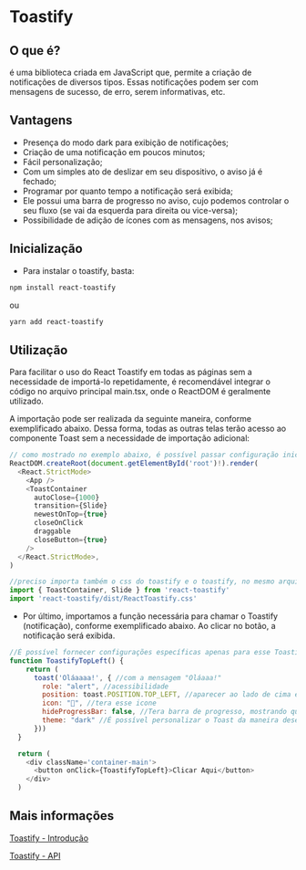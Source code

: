 # Toastify

## O que é?

é uma biblioteca criada em JavaScript que, permite a criação de notificações de diversos tipos. Essas notificações podem ser com mensagens de sucesso, de erro, serem informativas, etc.

## Vantagens

- Presença do modo dark para exibição de notificações;
- Criação de uma notificação em poucos minutos;
- Fácil personalização;
- Com um simples ato de deslizar em seu dispositivo, o aviso já é fechado;
- Programar por quanto tempo a notificação será exibida;
- Ele possui uma barra de progresso no aviso, cujo podemos controlar o seu fluxo (se vai da esquerda para direita ou vice-versa);
- Possibilidade de adição de ícones com as mensagens, nos avisos;

## Inicialização

- Para instalar o toastify, basta:

```bash
npm install react-toastify
```

ou

```bash
yarn add react-toastify
```

## Utilização

Para facilitar o uso do React Toastify em todas as páginas sem a necessidade de importá-lo repetidamente, é recomendável integrar o código no arquivo principal main.tsx, onde o ReactDOM é geralmente utilizado.

A importação pode ser realizada da seguinte maneira, conforme exemplificado abaixo. Dessa forma, todas as outras telas terão acesso ao componente Toast sem a necessidade de importação adicional:

```javascript
// como mostrado no exemplo abaixo, é possível passar configuração inicial para Toast
ReactDOM.createRoot(document.getElementById('root')!).render(
  <React.StrictMode>
    <App />
    <ToastContainer
      autoClose={1000}
      transition={Slide}
      newestOnTop={true}
      closeOnClick
      draggable
      closeButton={true}
    />
  </React.StrictMode>,
)

//preciso importa também o css do toastify e o toastify, no mesmo arquivo
import { ToastContainer, Slide } from 'react-toastify'
import 'react-toastify/dist/ReactToastify.css'
```

- Por último, importamos a função necessária para chamar o Toastify (notificação), conforme exemplificado abaixo. Ao clicar no botão, a notificação será exibida.

```javascript
//É possível fornecer configurações específicas apenas para esse Toastify em particular.
function ToastifyTopLeft() {
    return (
      toast('Oláaaaa!', { //com a mensagem "Oláaaa!"
        role: "alert", //acessibilidade
        position: toast.POSITION.TOP_LEFT, //aparecer ao lado de cima e a esquerda da tela
        icon: "🚀", //tera esse icone
        hideProgressBar: false, //Tera barra de progresso, mostrando quanto tempo falta para finalizar o toast.
        theme: "dark" //É possível personalizar o Toast da maneira desejada ao passar uma classe, no entanto, já existe um tema predefinido que pode ser escolhido entre colored, light e dark. O tema padrão será escuro, mas podemos ajustá-lo conforme necessário através de classes, de acordo com as preferências da nossa aplicação.
      }))
  }

  return (
    <div className='container-main'>
      <button onClick={ToastifyTopLeft}>Clicar Aqui</button>
    </div>
  )
```

## Mais informações

[Toastify - Introdução](https://fkhadra.github.io/react-toastify/introduction)

[Toastify - API](https://fkhadra.github.io/react-toastify/api/toast)
